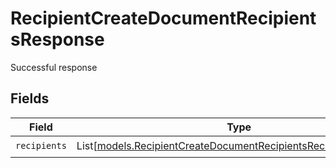 # RecipientCreateDocumentRecipientsResponse

Successful response


## Fields

| Field                                                                                                                              | Type                                                                                                                               | Required                                                                                                                           | Description                                                                                                                        |
| ---------------------------------------------------------------------------------------------------------------------------------- | ---------------------------------------------------------------------------------------------------------------------------------- | ---------------------------------------------------------------------------------------------------------------------------------- | ---------------------------------------------------------------------------------------------------------------------------------- |
| `recipients`                                                                                                                       | List[[models.RecipientCreateDocumentRecipientsRecipientResponse](../models/recipientcreatedocumentrecipientsrecipientresponse.md)] | :heavy_check_mark:                                                                                                                 | N/A                                                                                                                                |